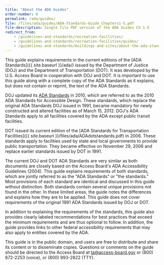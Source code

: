 ```yaml
---
title: "About the ADA Guides"
order-number: 0
permalink: /ada/guides/
file: /files/ada/guides/ADA-Standards-Guide_Chapters1-5.pdf
file-description: Single file PDF version of the ADA Guides Ch 1-5
redirect_from: 
    - /guidelines-and-standards/recreation-facilities/
    - /guidelines-and-standards/recreation-facilities/guides/
    - /guidelines-and-standards/buildings-and-sites/about-the-ada-standards/guide-to-the-ada-standards/
---
```


This guide explains requirements in the current editions of the [ADA
Standards]({{ site.baseurl }}/ada/) issued by the Department of Justice
(DOJ) and the Department of Transportation (DOT). It was developed by
the U.S. Access Board in cooperation with DOJ and DOT. It is important
to use this guide along with a complete copy of the ADA Standards as it
explains, but does not contain or reprint, the text of the ADA
Standards.

DOJ updated its [ADA
Standards](http://www.ada.gov/2010ADAstandards_index.htm) in 2010, which
are referred to as the 2010 ADA Standards for Accessible Design. These
standards, which replace the original ADA Standards DOJ issued in 1991,
became mandatory for newly constructed and altered facilities as of
March 15, 2012. DOJ's ADA Standards apply to all facilities covered by
the ADA except public transit facilities.

DOT issued its current edition of the [ADA
Standards for Transportation Facilities]({{ site.baseurl }}/files/ada/ADAdotstandards.pdf) in 2006. These standards apply to facilities used by state and local
governments to provide public transportation. They became effective on
November 29, 2006 and replace earlier standards issued by DOT in 1991.

The current DOJ and DOT ADA Standards are very similar as both documents
are closely based on the Access Board's ADA Accessibility
Guidelines
(2004). This guide explains requirements of both standards, which are
jointly referred to as the "ADA Standards" or "the standards." Most
provisions of each standard are identical and discussed in this guide
without distinction. Both standards contain several unique provisions
not found in the other. In these limited areas, the guide notes the
differences and explains how they are to be applied. This guide does not
cover requirements of the original 1991 ADA Standards issued by DOJ or
DOT.

In addition to explaining the requirements of the standards, this guide
also provides clearly labeled recommendations for best practices that
exceed the minimum requirements and are thus optional to follow. In
addition, the guide provides links to other federal accessibility
requirements that may also apply to entities covered by the ADA.

This guide is in the public domain, and users are free to distribute and
share its content or to disseminate copies. Questions or comments on the
guide should be directed to the Access Board at ta@access-board.gov or (800) 872-2253 (voice), or (800) 993-2822 (TTY).
